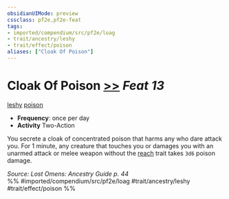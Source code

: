 ```yaml
---
obsidianUIMode: preview
cssclass: pf2e,pf2e-feat
tags:
- imported/compendium/src/pf2e/loag
- trait/ancestry/leshy
- trait/effect/poison
aliases: ["Cloak Of Poison"]
---
```

# Cloak Of Poison  [>>](chapter-9-playing-the-game.md#Actions "Two-Action") *Feat 13*  
[leshy](leshy-b1.md)  [poison](rules/traits/poison.md)  

- **Frequency**: once per day
- **Activity** Two-Action

You secrete a cloak of concentrated poison that harms any who dare attack you. For 1 minute, any creature that touches you or damages you with an unarmed attack or melee weapon without the [reach](reach.md) trait takes `3d6` poison damage.

*Source: Lost Omens: Ancestry Guide p. 44*  
%% #imported/compendium/src/pf2e/loag #trait/ancestry/leshy #trait/effect/poison %%